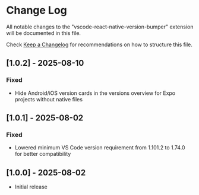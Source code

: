 # Change Log

All notable changes to the "vscode-react-native-version-bumper" extension will be documented in this file.

Check [Keep a Changelog](http://keepachangelog.com/) for recommendations on how to structure this file.

## [1.0.2] - 2025-08-10

### Fixed

- Hide Android/iOS version cards in the versions overview for Expo projects without native files

## [1.0.1] - 2025-08-02

### Fixed

- Lowered minimum VS Code version requirement from 1.101.2 to 1.74.0 for better compatibility

## [1.0.0] - 2025-08-02

- Initial release
